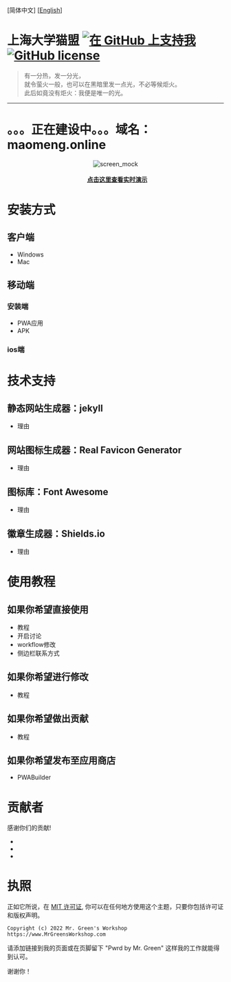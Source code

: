 [简体中文] [[English](https://github.com/lkxnif/SHU-maomeng/blob/main/README-en.md#readme)]

# 上海大学猫盟 [<img src="https://shields.io/badge/Github%20Sponsors-Support%20us-blue?logo=GitHub+Sponsors" alt="在 GitHub 上支持我" data-no-image-viewer>](https://github.com/sponsors/ "在 GitHub 上支持我") [<img src="https://img.shields.io/github/license/MrGreensWorkshop/MrGreen-JekyllTheme" alt="GitHub license" data-no-image-viewer>](https://github.com/lkxnif/SHU-maomeng/blob/main/LICENSE.txt)



> 有一分热，发一分光，<br>
> 就令萤火一般，也可以在黑暗里发一点光，不必等候炬火。<br>
> 此后如竟没有炬火：我便是唯一的光。<br>

---

<!-- readme -->

# 。。。正在建设中。。。域名：maomeng.online

<div align="center">
  <img src="https://jekyll-theme-mrgreen-demo.mrgreensworkshop.com/assets/img/posts/mock1.jpg" max-height="500" alt="screen_mock">
  <br><br>
  <a href="https://lkxnif.github.io/SHU-maomeng/" style="font-weight: bold;" >点击这里查看实时演示</a>
</div>


# 安装方式

## 客户端

* Windows
* Mac

## 移动端

### 安装端

* PWA应用
* APK

### ios端

# 技术支持

## 静态网站生成器：jekyll

* 理由

## 网站图标生成器：Real Favicon Generator

* 理由

## 图标库：Font Awesome

* 理由

## 徽章生成器：Shields.io

* 理由

# 使用教程

## 如果你希望直接使用

* 教程
* 开启讨论
* workflow修改
* 侧边栏联系方式

## 如果你希望进行修改

* 教程

## 如果你希望做出贡献

* 教程

## 如果你希望发布至应用商店

* PWABuilder

# 贡献者

感谢你们的贡献!

* 
* 
* 

# 执照

正如它所说，在 [MIT 许可证](https://github.com/MrGreensWorkshop/MrGreen-JekyllTheme/blob/main/LICENSE.txt), 你可以在任何地方使用这个主题，只要你包括许可证和版权声明。

`Copyright (c) 2022 Mr. Green's Workshop https://www.MrGreensWorkshop.com`

请添加链接到我的页面或在页脚留下 "Pwrd by Mr. Green" 这样我的工作就能得到认可。

谢谢你！
